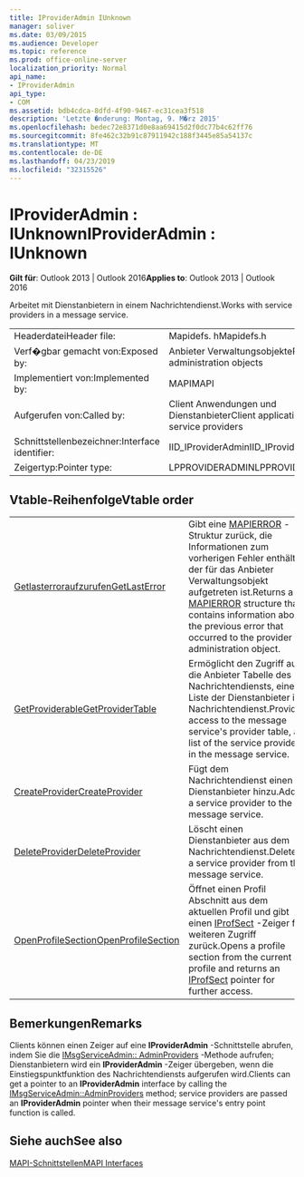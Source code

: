 ```yaml
---
title: IProviderAdmin IUnknown
manager: soliver
ms.date: 03/09/2015
ms.audience: Developer
ms.topic: reference
ms.prod: office-online-server
localization_priority: Normal
api_name:
- IProviderAdmin
api_type:
- COM
ms.assetid: bdb4cdca-8dfd-4f90-9467-ec31cea3f518
description: 'Letzte �nderung: Montag, 9. M�rz 2015'
ms.openlocfilehash: bedec72e8371d0e8aa69415d2f0dc77b4c62ff76
ms.sourcegitcommit: 8fe462c32b91c87911942c188f3445e85a54137c
ms.translationtype: MT
ms.contentlocale: de-DE
ms.lasthandoff: 04/23/2019
ms.locfileid: "32315526"
---
```

# <a name="iprovideradmin--iunknown"></a><span data-ttu-id="979ca-103">IProviderAdmin : IUnknown</span><span class="sxs-lookup"><span data-stu-id="979ca-103">IProviderAdmin : IUnknown</span></span>

  
  
<span data-ttu-id="979ca-104">**Gilt für**: Outlook 2013 | Outlook 2016</span><span class="sxs-lookup"><span data-stu-id="979ca-104">**Applies to**: Outlook 2013 | Outlook 2016</span></span> 
  
<span data-ttu-id="979ca-105">Arbeitet mit Dienstanbietern in einem Nachrichtendienst.</span><span class="sxs-lookup"><span data-stu-id="979ca-105">Works with service providers in a message service.</span></span> 
  
|||
|:-----|:-----|
|<span data-ttu-id="979ca-106">Headerdatei</span><span class="sxs-lookup"><span data-stu-id="979ca-106">Header file:</span></span>  <br/> |<span data-ttu-id="979ca-107">Mapidefs. h</span><span class="sxs-lookup"><span data-stu-id="979ca-107">Mapidefs.h</span></span>  <br/> |
|<span data-ttu-id="979ca-108">Verf�gbar gemacht von:</span><span class="sxs-lookup"><span data-stu-id="979ca-108">Exposed by:</span></span>  <br/> |<span data-ttu-id="979ca-109">Anbieter Verwaltungsobjekte</span><span class="sxs-lookup"><span data-stu-id="979ca-109">Provider administration objects</span></span>  <br/> |
|<span data-ttu-id="979ca-110">Implementiert von:</span><span class="sxs-lookup"><span data-stu-id="979ca-110">Implemented by:</span></span>  <br/> |<span data-ttu-id="979ca-111">MAPI</span><span class="sxs-lookup"><span data-stu-id="979ca-111">MAPI</span></span>  <br/> |
|<span data-ttu-id="979ca-112">Aufgerufen von:</span><span class="sxs-lookup"><span data-stu-id="979ca-112">Called by:</span></span>  <br/> |<span data-ttu-id="979ca-113">Client Anwendungen und Dienstanbieter</span><span class="sxs-lookup"><span data-stu-id="979ca-113">Client applications and service providers</span></span>  <br/> |
|<span data-ttu-id="979ca-114">Schnittstellenbezeichner:</span><span class="sxs-lookup"><span data-stu-id="979ca-114">Interface identifier:</span></span>  <br/> |<span data-ttu-id="979ca-115">IID_IProviderAdmin</span><span class="sxs-lookup"><span data-stu-id="979ca-115">IID_IProviderAdmin</span></span>  <br/> |
|<span data-ttu-id="979ca-116">Zeigertyp:</span><span class="sxs-lookup"><span data-stu-id="979ca-116">Pointer type:</span></span>  <br/> |<span data-ttu-id="979ca-117">LPPROVIDERADMIN</span><span class="sxs-lookup"><span data-stu-id="979ca-117">LPPROVIDERADMIN</span></span>  <br/> |
   
## <a name="vtable-order"></a><span data-ttu-id="979ca-118">Vtable-Reihenfolge</span><span class="sxs-lookup"><span data-stu-id="979ca-118">Vtable order</span></span>

|||
|:-----|:-----|
|[<span data-ttu-id="979ca-119">Getlasterroraufzurufen</span><span class="sxs-lookup"><span data-stu-id="979ca-119">GetLastError</span></span>](iprovideradmin-getlasterror.md) <br/> |<span data-ttu-id="979ca-120">Gibt eine [MAPIERROR](mapierror.md) -Struktur zurück, die Informationen zum vorherigen Fehler enthält, der für das Anbieter Verwaltungsobjekt aufgetreten ist.</span><span class="sxs-lookup"><span data-stu-id="979ca-120">Returns a [MAPIERROR](mapierror.md) structure that contains information about the previous error that occurred to the provider administration object.</span></span>  <br/> |
|[<span data-ttu-id="979ca-121">GetProviderable</span><span class="sxs-lookup"><span data-stu-id="979ca-121">GetProviderTable</span></span>](iprovideradmin-getprovidertable.md) <br/> |<span data-ttu-id="979ca-122">Ermöglicht den Zugriff auf die Anbieter Tabelle des Nachrichtendiensts, eine Liste der Dienstanbieter im Nachrichtendienst.</span><span class="sxs-lookup"><span data-stu-id="979ca-122">Provides access to the message service's provider table, a list of the service providers in the message service.</span></span>  <br/> |
|[<span data-ttu-id="979ca-123">CreateProvider</span><span class="sxs-lookup"><span data-stu-id="979ca-123">CreateProvider</span></span>](iprovideradmin-createprovider.md) <br/> |<span data-ttu-id="979ca-124">Fügt dem Nachrichtendienst einen Dienstanbieter hinzu.</span><span class="sxs-lookup"><span data-stu-id="979ca-124">Adds a service provider to the message service.</span></span>  <br/> |
|[<span data-ttu-id="979ca-125">DeleteProvider</span><span class="sxs-lookup"><span data-stu-id="979ca-125">DeleteProvider</span></span>](iprovideradmin-deleteprovider.md) <br/> |<span data-ttu-id="979ca-126">Löscht einen Dienstanbieter aus dem Nachrichtendienst.</span><span class="sxs-lookup"><span data-stu-id="979ca-126">Deletes a service provider from the message service.</span></span>  <br/> |
|[<span data-ttu-id="979ca-127">OpenProfileSection</span><span class="sxs-lookup"><span data-stu-id="979ca-127">OpenProfileSection</span></span>](iprovideradmin-openprofilesection.md) <br/> |<span data-ttu-id="979ca-128">Öffnet einen Profil Abschnitt aus dem aktuellen Profil und gibt einen [IProfSect](iprofsectimapiprop.md) -Zeiger für weiteren Zugriff zurück.</span><span class="sxs-lookup"><span data-stu-id="979ca-128">Opens a profile section from the current profile and returns an [IProfSect](iprofsectimapiprop.md) pointer for further access.</span></span>  <br/> |
   
## <a name="remarks"></a><span data-ttu-id="979ca-129">Bemerkungen</span><span class="sxs-lookup"><span data-stu-id="979ca-129">Remarks</span></span>

<span data-ttu-id="979ca-130">Clients können einen Zeiger auf eine **IProviderAdmin** -Schnittstelle abrufen, indem Sie die [IMsgServiceAdmin:: AdminProviders](imsgserviceadmin-adminproviders.md) -Methode aufrufen; Dienstanbietern wird ein **IProviderAdmin** -Zeiger übergeben, wenn die Einstiegspunktfunktion des Nachrichtendiensts aufgerufen wird.</span><span class="sxs-lookup"><span data-stu-id="979ca-130">Clients can get a pointer to an **IProviderAdmin** interface by calling the [IMsgServiceAdmin::AdminProviders](imsgserviceadmin-adminproviders.md) method; service providers are passed an **IProviderAdmin** pointer when their message service's entry point function is called.</span></span> 
  
## <a name="see-also"></a><span data-ttu-id="979ca-131">Siehe auch</span><span class="sxs-lookup"><span data-stu-id="979ca-131">See also</span></span>



[<span data-ttu-id="979ca-132">MAPI-Schnittstellen</span><span class="sxs-lookup"><span data-stu-id="979ca-132">MAPI Interfaces</span></span>](mapi-interfaces.md)

